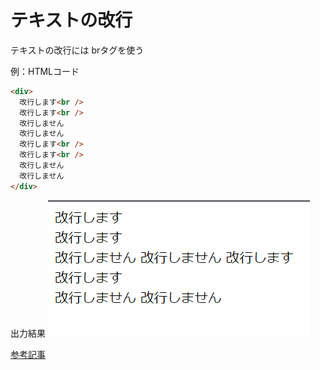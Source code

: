 # テキストの改行

テキストの改行には brタグを使う

例：HTMLコード
```html
<div>
  改行します<br />
  改行します<br />
  改行しません
  改行しません
  改行します<br />
  改行します<br />
  改行しません
  改行しません
</div>
```

出力結果
![brタグ検証](../images/br%E3%82%BF%E3%82%B0%E6%A4%9C%E8%A8%BC.png)

[参考記事](https://developer.mozilla.org/ja/docs/Web/HTML/Element/br)